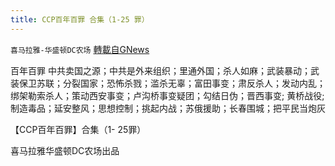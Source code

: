 ```yaml
---
title: CCP百年百罪 合集（1-25 罪）
---
```

`喜马拉雅-华盛顿DC农场` [轉載自GNews](https://gnews.org/zh-hans/1558458/)

百年百罪 中共卖国之源；中共是外来组织；里通外国；杀人如麻；武装暴动；武装保卫苏联；分裂国家；恐怖杀戮；滥杀无辜；富田事变；肃反杀人；发动内乱；绑架勒索杀人；策动西安事变；卢沟桥事变疑团；勾结日伪；晋西事变; 黄桥战役; 制造毒品；延安整风；思想控制；挑起内战；苏俄援助；长春围城；把平民当炮灰

【CCP百年百罪】合集（1- 25罪）

喜马拉雅华盛顿DC农场出品
